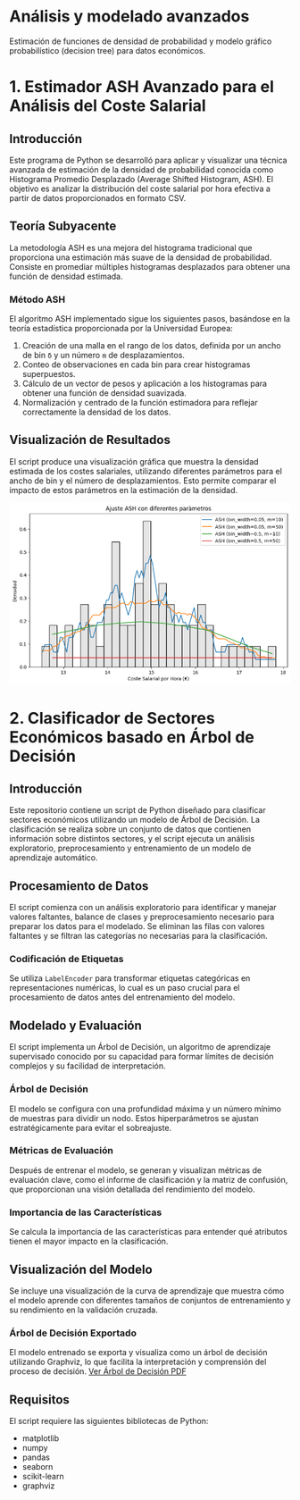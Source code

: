# Análisis y modelado avanzados
Estimación de funciones de densidad de probabilidad y modelo gráfico probabilístico (decision tree) para datos económicos.


# 1. Estimador ASH Avanzado para el Análisis del Coste Salarial

## Introducción
Este programa de Python se desarrolló para aplicar y visualizar una técnica avanzada de estimación de la densidad de probabilidad conocida como Histograma Promedio Desplazado (Average Shifted Histogram, ASH). El objetivo es analizar la distribución del coste salarial por hora efectiva a partir de datos proporcionados en formato CSV.

## Teoría Subyacente
La metodología ASH es una mejora del histograma tradicional que proporciona una estimación más suave de la densidad de probabilidad. Consiste en promediar múltiples histogramas desplazados para obtener una función de densidad estimada.

### Método ASH
El algoritmo ASH implementado sigue los siguientes pasos, basándose en la teoría estadística proporcionada por la Universidad Europea:

1. Creación de una malla en el rango de los datos, definida por un ancho de bin `δ` y un número `m` de desplazamientos.
2. Conteo de observaciones en cada bin para crear histogramas superpuestos.
3. Cálculo de un vector de pesos y aplicación a los histogramas para obtener una función de densidad suavizada.
4. Normalización y centrado de la función estimadora para reflejar correctamente la densidad de los datos.


## Visualización de Resultados
El script produce una visualización gráfica que muestra la densidad estimada de los costes salariales, utilizando diferentes parámetros para el ancho de bin y el número de desplazamientos. Esto permite comparar el impacto de estos parámetros en la estimación de la densidad.

![ASH](ash.png)


# 2. Clasificador de Sectores Económicos basado en Árbol de Decisión

## Introducción
Este repositorio contiene un script de Python diseñado para clasificar sectores económicos utilizando un modelo de Árbol de Decisión. La clasificación se realiza sobre un conjunto de datos que contienen información sobre distintos sectores, y el script ejecuta un análisis exploratorio, preprocesamiento y entrenamiento de un modelo de aprendizaje automático.

## Procesamiento de Datos
El script comienza con un análisis exploratorio para identificar y manejar valores faltantes, balance de clases y preprocesamiento necesario para preparar los datos para el modelado. Se eliminan las filas con valores faltantes y se filtran las categorías no necesarias para la clasificación. 

### Codificación de Etiquetas
Se utiliza `LabelEncoder` para transformar etiquetas categóricas en representaciones numéricas, lo cual es un paso crucial para el procesamiento de datos antes del entrenamiento del modelo.

## Modelado y Evaluación
El script implementa un Árbol de Decisión, un algoritmo de aprendizaje supervisado conocido por su capacidad para formar límites de decisión complejos y su facilidad de interpretación.

### Árbol de Decisión
El modelo se configura con una profundidad máxima y un número mínimo de muestras para dividir un nodo. Estos hiperparámetros se ajustan estratégicamente para evitar el sobreajuste.

### Métricas de Evaluación
Después de entrenar el modelo, se generan y visualizan métricas de evaluación clave, como el informe de clasificación y la matriz de confusión, que proporcionan una visión detallada del rendimiento del modelo.

### Importancia de las Características
Se calcula la importancia de las características para entender qué atributos tienen el mayor impacto en la clasificación.

## Visualización del Modelo
Se incluye una visualización de la curva de aprendizaje que muestra cómo el modelo aprende con diferentes tamaños de conjuntos de entrenamiento y su rendimiento en la validación cruzada.

### Árbol de Decisión Exportado
El modelo entrenado se exporta y visualiza como un árbol de decisión utilizando Graphviz, lo que facilita la interpretación y comprensión del proceso de decisión.
[Ver Árbol de Decisión PDF](decision_tree21.pdf)


## Requisitos
El script requiere las siguientes bibliotecas de Python:
- matplotlib
- numpy
- pandas
- seaborn
- scikit-learn
- graphviz


